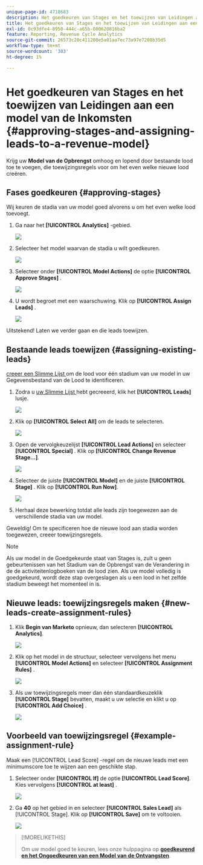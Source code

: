 ```yaml
---
unique-page-id: 4718683
description: Het goedkeuren van Stages en het toewijzen van Leidingen aan een Model van de Inkomsten - de Documenten van Marketo - de Documentatie van het Product
title: Het goedkeuren van Stages en het toewijzen van Leidingen aan een model van de Inkomsten
exl-id: 0c93dfe4-8950-444c-a65b-080620816ba2
feature: Reporting, Revenue Cycle Analytics
source-git-commit: 26573c20c411208e5a01aa7ec73a97e7208b35d5
workflow-type: tm+mt
source-wordcount: '303'
ht-degree: 1%

---
```


# Het goedkeuren van Stages en het toewijzen van Leidingen aan een model van de Inkomsten {#approving-stages-and-assigning-leads-to-a-revenue-model}

Krijg uw **Model van de Opbrengst** omhoog en lopend door bestaande lood toe te voegen, die toewijzingsregels voor om het even welke nieuwe lood creëren.

## Fases goedkeuren {#approving-stages}

Wij keuren de stadia van uw model goed alvorens u om het even welke lood toevoegt.

1. Ga naar het **[!UICONTROL Analytics]** -gebied.

   ![](assets/image2015-4-28-17-3a8-3a8.png)

1. Selecteer het model waarvan de stadia u wilt goedkeuren.

   ![](assets/image2015-4-28-17-3a10-3a3.png)

1. Selecteer onder **[!UICONTROL Model Actions]** de optie **[!UICONTROL Approve Stages]** .

   ![](assets/image2015-4-28-17-3a12-3a37.png)

1. U wordt begroet met een waarschuwing. Klik op **[!UICONTROL Assign Leads]** .

   ![](assets/image2015-4-28-17-3a5-3a39.png)

Uitstekend! Laten we verder gaan en die leads toewijzen.

## Bestaande leads toewijzen {#assigning-existing-leads}

[ creeer een Slimme Lijst ](/help/marketo/product-docs/core-marketo-concepts/smart-lists-and-static-lists/creating-a-smart-list/create-a-smart-list.md) om de lood voor één stadium van uw model in uw Gegevensbestand van de Lood te identificeren.

1. Zodra u [ uw Slimme Lijst ](/help/marketo/product-docs/core-marketo-concepts/smart-lists-and-static-lists/creating-a-smart-list/create-a-smart-list.md) hebt gecreeerd, klik het **[!UICONTROL Leads]** lusje.

   ![](assets/image2015-4-29-11-3a37-3a30.png)

1. Klik op **[!UICONTROL Select All]** om de leads te selecteren.

   ![](assets/image2015-4-29-11-3a39-3a39.png)

1. Open de vervolgkeuzelijst **[!UICONTROL Lead Actions]** en selecteer **[!UICONTROL Special]** . Klik op **[!UICONTROL Change Revenue Stage...]**.

   ![](assets/image2015-4-29-11-3a40-3a38.png)

1. Selecteer de juiste **[!UICONTROL Model]** en de juiste **[!UICONTROL Stage]** . Klik op **[!UICONTROL Run Now]**.

   ![](assets/image2015-4-29-11-3a43-3a41.png)

1. Herhaal deze bewerking totdat alle leads zijn toegewezen aan de verschillende stadia van uw model.

Geweldig! Om te specificeren hoe de nieuwe lood aan stadia worden toegewezen, creeer toewijzingsregels.

>[!NOTE]
>
>Als uw model in de Goedgekeurde staat van Stages is, zult u geen gebeurtenissen van het Stadium van de Opbrengst van de Verandering in de de activiteitenlogboeken van de lood zien. Als uw model volledig is goedgekeurd, wordt deze stap overgeslagen als u een lood in het zelfde stadium beweegt het momenteel in is.

## Nieuwe leads: toewijzingsregels maken  {#new-leads-create-assignment-rules}

1. Klik **Begin van Marketo** opnieuw, dan selecteren **[!UICONTROL Analytics]**.

   ![](assets/image2015-4-28-17-3a8-3a8.png)

1. Klik op het model in de structuur, selecteer vervolgens het menu **[!UICONTROL Model Actions]** en selecteer **[!UICONTROL Assignment Rules]** .

   ![](assets/image2015-4-29-11-3a52-3a17.png)

1. Als uw toewijzingsregels meer dan één standaardkeuzeklik **[!UICONTROL Stage]** bevatten, maakt u uw selectie en klikt u op **[!UICONTROL Add Choice]** .

   ![](assets/image2015-4-29-12-3a5-3a46.png)

## Voorbeeld van toewijzingsregel {#example-assignment-rule}

Maak een [!UICONTROL Lead Score] -regel om de nieuwe leads met een minimumscore toe te wijzen aan een geschikte stap.

1. Selecteer onder **[!UICONTROL If]** de optie **[!UICONTROL Lead Score]**. Kies vervolgens **[!UICONTROL at least]** .

   ![](assets/image2015-4-29-13-3a27-3a8.png)

1. Ga **40** op het gebied in en selecteer **[!UICONTROL Sales Lead]** als [!UICONTROL Stage]. Klik op **[!UICONTROL Save]** om te voltooien.

   ![](assets/image2015-4-29-14-3a4-3a23.png)

>[!MORELIKETHIS]
>
>Om uw model goed te keuren, lees onze hulppagina op **[goedkeurend en het Ongoedkeuren van een Model van de Ontvangsten](/help/marketo/product-docs/reporting/revenue-cycle-analytics/revenue-cycle-models/approve-unapprove-a-revenue-model.md)**.
